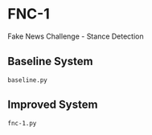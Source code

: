 # FNC-1
Fake News Challenge - Stance Detection

## Baseline System
```
baseline.py
```
## Improved System
```
fnc-1.py
```
